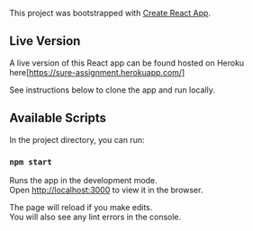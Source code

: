 This project was bootstrapped with [Create React App](https://github.com/facebook/create-react-app).

## Live Version

A live version of this React app can be found hosted on Heroku here[https://sure-assignment.herokuapp.com/]

See instructions below to clone the app and run locally.


## Available Scripts

In the project directory, you can run:

### `npm start`

Runs the app in the development mode.<br>
Open [http://localhost:3000](http://localhost:3000) to view it in the browser.

The page will reload if you make edits.<br>
You will also see any lint errors in the console.


